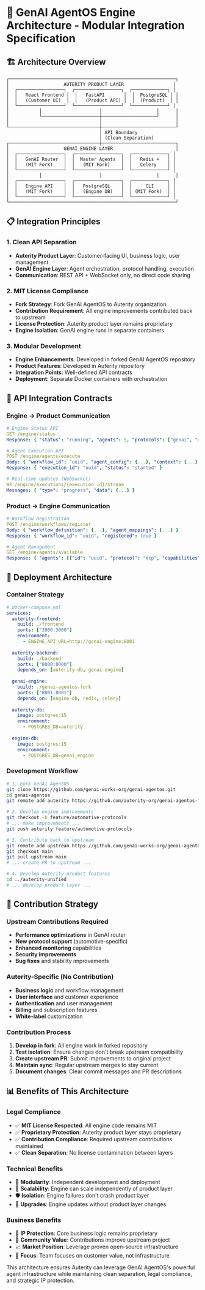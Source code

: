 # 🤖 GenAI AgentOS Engine Architecture - Modular Integration Specification

## 🏗️ Architecture Overview

```
┌─────────────────────────────────────────────────────────────┐
│                    AUTERITY PRODUCT LAYER                  │
│  ┌─────────────────┐  ┌─────────────────┐  ┌─────────────┐ │
│  │   React Frontend │  │   FastAPI       │  │  PostgreSQL │ │
│  │   (Customer UI)  │  │   (Product API) │  │  (Product)  │ │
│  └─────────────────┘  └─────────────────┘  └─────────────┘ │
│           │                     │                    │      │
│           └─────────────────────┼────────────────────┘      │
│                                 │                           │
└─────────────────────────────────┼───────────────────────────┘
                                  │ API Boundary
                                  │ (Clean Separation)
┌─────────────────────────────────┼───────────────────────────┐
│                    GENAI ENGINE LAYER                       │
│  ┌─────────────────┐  ┌─────────────────┐  ┌─────────────┐ │
│  │   GenAI Router  │  │  Master Agents  │  │   Redis +   │ │
│  │   (MIT Fork)    │  │   (MIT Fork)    │  │   Celery    │ │
│  └─────────────────┘  └─────────────────┘  └─────────────┘ │
│           │                     │                    │      │
│  ┌─────────────────┐  ┌─────────────────┐  ┌─────────────┐ │
│  │   Engine API    │  │   PostgreSQL    │  │     CLI     │ │
│  │   (MIT Fork)    │  │   (Engine DB)   │  │ (MIT Fork)  │ │
│  └─────────────────┘  └─────────────────┘  └─────────────┘ │
└─────────────────────────────────────────────────────────────┘
```

## 📋 Integration Principles

### **1. Clean API Separation**
- **Auterity Product Layer**: Customer-facing UI, business logic, user management
- **GenAI Engine Layer**: Agent orchestration, protocol handling, execution
- **Communication**: REST API + WebSocket only, no direct code sharing

### **2. MIT License Compliance**
- **Fork Strategy**: Fork GenAI AgentOS to Auterity organization
- **Contribution Requirement**: All engine improvements contributed back to upstream
- **License Protection**: Auterity product layer remains proprietary
- **Engine Isolation**: GenAI engine runs in separate containers

### **3. Modular Development**
- **Engine Enhancements**: Developed in forked GenAI AgentOS repository
- **Product Features**: Developed in Auterity repository
- **Integration Points**: Well-defined API contracts
- **Deployment**: Separate Docker containers with orchestration

## 🔌 API Integration Contracts

### **Engine → Product Communication**
```yaml
# Engine Status API
GET /engine/status
Response: { "status": "running", "agents": 5, "protocols": ["genai", "mcp", "a2a"] }

# Agent Execution API
POST /engine/agents/execute
Body: { "workflow_id": "uuid", "agent_config": {...}, "context": {...} }
Response: { "execution_id": "uuid", "status": "started" }

# Real-time Updates (WebSocket)
WS /engine/executions/{execution_id}/stream
Messages: { "type": "progress", "data": {...} }
```

### **Product → Engine Communication**
```yaml
# Workflow Registration
POST /engine/workflows/register
Body: { "workflow_definition": {...}, "agent_mappings": [...] }
Response: { "workflow_id": "uuid", "registered": true }

# Agent Management
GET /engine/agents/available
Response: { "agents": [{"id": "uuid", "protocol": "mcp", "capabilities": [...]}] }
```

## 🚀 Deployment Architecture

### **Container Strategy**
```yaml
# docker-compose.yml
services:
  auterity-frontend:
    build: ./frontend
    ports: ["3000:3000"]
    environment:
      - ENGINE_API_URL=http://genai-engine:8001
  
  auterity-backend:
    build: ./backend
    ports: ["8000:8000"]
    depends_on: [auterity-db, genai-engine]
  
  genai-engine:
    build: ./genai-agentos-fork
    ports: ["8001:8001"]
    depends_on: [engine-db, redis, celery]
    
  auterity-db:
    image: postgres:15
    environment:
      - POSTGRES_DB=auterity
      
  engine-db:
    image: postgres:15
    environment:
      - POSTGRES_DB=genai_engine
```

### **Development Workflow**
```bash
# 1. Fork GenAI AgentOS
git clone https://github.com/genai-works-org/genai-agentos.git
cd genai-agentos
git remote add auterity https://github.com/auterity-org/genai-agentos-fork.git

# 2. Develop engine improvements
git checkout -b feature/automotive-protocols
# ... make improvements ...
git push auterity feature/automotive-protocols

# 3. Contribute back to upstream
git remote add upstream https://github.com/genai-works-org/genai-agentos.git
git checkout main
git pull upstream main
# ... create PR to upstream ...

# 4. Develop Auterity product features
cd ../auterity-unified
# ... develop product layer ...
```

## 🔄 Contribution Strategy

### **Upstream Contributions Required**
- **Performance optimizations** in GenAI router
- **New protocol support** (automotive-specific)
- **Enhanced monitoring** capabilities
- **Security improvements**
- **Bug fixes** and stability improvements

### **Auterity-Specific (No Contribution)**
- **Business logic** and workflow management
- **User interface** and customer experience
- **Authentication** and user management
- **Billing** and subscription features
- **White-label** customization

### **Contribution Process**
1. **Develop in fork**: All engine work in forked repository
2. **Test isolation**: Ensure changes don't break upstream compatibility
3. **Create upstream PR**: Submit improvements to original project
4. **Maintain sync**: Regular upstream merges to stay current
5. **Document changes**: Clear commit messages and PR descriptions

## 📊 Benefits of This Architecture

### **Legal Compliance**
- ✅ **MIT License Respected**: All engine code remains MIT
- ✅ **Proprietary Protection**: Auterity product layer stays proprietary
- ✅ **Contribution Compliance**: Required upstream contributions maintained
- ✅ **Clean Separation**: No license contamination between layers

### **Technical Benefits**
- 🔧 **Modularity**: Independent development and deployment
- 🚀 **Scalability**: Engine can scale independently of product layer
- 🛡️ **Isolation**: Engine failures don't crash product layer
- 🔄 **Upgrades**: Engine updates without product layer changes

### **Business Benefits**
- 💼 **IP Protection**: Core business logic remains proprietary
- 🤝 **Community Value**: Contributions improve upstream project
- 📈 **Market Position**: Leverage proven open-source infrastructure
- 🎯 **Focus**: Team focuses on customer value, not infrastructure

This architecture ensures Auterity can leverage GenAI AgentOS's powerful agent infrastructure while maintaining clean separation, legal compliance, and strategic IP protection.